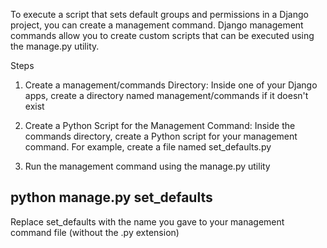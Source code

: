 To execute a script that sets default groups and permissions in a Django project, you can create a management command. Django management commands allow you to create custom scripts that can be executed using the manage.py utility.

Steps
1. Create a management/commands Directory:
Inside one of your Django apps, create a directory named management/commands if it doesn't exist

2. Create a Python Script for the Management Command:
Inside the commands directory, create a Python script for your management command. For example, create a file named set_defaults.py

3. Run the management command using the manage.py utility
## python manage.py set_defaults
Replace set_defaults with the name you gave to your management command file (without the .py extension)
